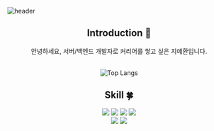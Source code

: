 ![header](https://capsule-render.vercel.app/api?type=slice&color=auto&height=200&section=header&text=Ewan%20Jee&desc=Backend-Developer&fontSize=60&rotate=14&fontAlignY=25&fontAlign=75&descAlignY=43&descAlign=80&&animation=twink)

<div align=center>

## Introduction :raised_hands:
안녕하세요, 서버/백엔드 개발자로 커리어를 쌓고 싶은 지예환입니다.
<br/><br/>

![Top Langs](https://github-readme-stats.vercel.app/api/top-langs/?username=EwanJee&layout=compact)

<!--기술스택-->
  ## Skill :four_leaf_clover:
  
  <!--백-->
  <img src="https://img.shields.io/badge/Spring-6DB33F?style=flat&logo=Spring&logoColor=white"/>
   <img src="https://img.shields.io/badge/MySQL-4479A1?style=flat&logo=MySQL&logoColor=white"/>
   <img src="https://img.shields.io/badge/MariaDB-1F305F?style=flat&logo=MariaDB&logoColor=white"/>
   <img src="https://img.shields.io/badge/Spring Boot-6DB33F?style=flat&logo=Spring Boot&logoColor=white"/>
  <br/>
  <!--언어 및 툴 -->
   <img src="https://img.shields.io/badge/Java-007396?style=flat&logo=Java&logoColor=white"/>
   <img src="https://img.shields.io/badge/Amazon EC2-#FF9900?style=flat&logo=Amazon EC2&logoColor=white"/>
<br/><br/>
  
 <!--공부중 -->
 
  <!--## Studying :pencil2: -->

 <br/>
 <br/>
